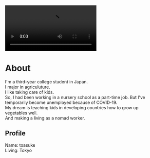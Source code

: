 ![プロフィール画像](IMG_4181.MOV)

# About

I'm a third-year college student in Japan.  
I major in agriculuture.  
I like taking care of kids.  
So, I had been working in a nursery school as a part-time job. But I've temporarily become unemployed because of COVID-19.  
My dream is teaching kids in developing countries how to grow up vegetables well.  
And making a living as a nomad worker.


## Profile
 Name: toasuke  
 Living: Tokyo  
